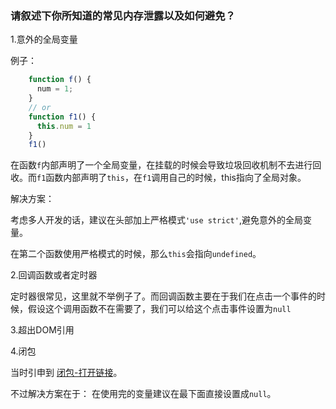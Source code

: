 
### 请叙述下你所知道的常见内存泄露以及如何避免？

1.意外的全局变量

例子：
```javascript
    function f() {
      num = 1;
    }
    // or 
    function f1() {
      this.num = 1
    }
    f1()
```
在函数```f```内部声明了一个全局变量，在挂载的时候会导致垃圾回收机制不去进行回收。而```f1```函数内部声明了```this```，在```f1```调用自己的时候，this指向了全局对象。

解决方案：

考虑多人开发的话，建议在头部加上严格模式```'use strict'```,避免意外的全局变量。

在第二个函数使用严格模式的时候，那么```this```会指向```undefined```。


2.回调函数或者定时器

定时器很常见，这里就不举例子了。而回调函数主要在于我们在点击一个事件的时候，假设这个调用函数不在需要了，我们可以给这个点击事件设置为```null```

3.超出DOM引用

4.闭包

当时引申到 [闭包-打开链接](https://github.com/liu33286821/blog/blob/master/%E9%97%AD%E5%8C%85.md)。

不过解决方案在于： 在使用完的变量建议在最下面直接设置成```null```。

